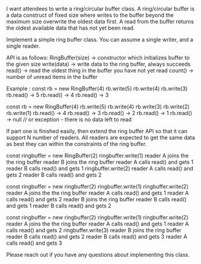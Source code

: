 I want attendees to write a ring/circular buffer class. A ring/circular buffer is a data construct of fixed size where writes to the buffer beyond the maximum size overwrite the oldest data first. A read from the buffer returns the oldest available data that has not yet been read.

Implement a simple ring buffer class. You can assume a single writer, and a single reader.

API is as follows:
RingBuffer(size) -> constructor which initializes buffer to the given size
write(data) -> write data to the ring buffer, always succeeds
read() -> read the oldest thing in the buffer you have not yet read
count() -> number of unread items in the buffer

Example :
const rb = new RingBuffer(4)
rb.write(5)
rb.write(4)
rb.write(3)
rb.read() -> 5
rb.read() -> 4
rb.read() -> 3

const rb = new RingBuffer(4)
rb.write(5)
rb.write(4)
rb.write(3)
rb.write(2)
rb.write(1)
rb.read() -> 4
rb.read() -> 3
rb.read() -> 2
rb.read() -> 1
rb.read() -> null // or exception - there is no data left to read

If part one is finished easily, then extend the ring buffer API so that it can
support N number of readers. All readers are expected to get the same data as
best they can within the constraints of the ring buffer.

const ringbuffer = new RingBuffer(2)
ringbuffer.write(1)
reader A joins the the ring buffer
reader B joins the ring buffer
reader A calls read() and gets 1
reader B calls read() and gets 1
ringbuffer.write(2)
reader A calls read() and gets 2
reader B calls read() and gets 2

const ringbuffer = new ringbuffer(2)
ringbuffer.write(1)
ringbuffer.write(2)
reader A joins the the ring buffer
reader A calls read() and gets 1
reader A calls read() and gets 2
reader B joins the ring buffer
reader B calls read() and gets 1
reader B calls read() and gets 2

const ringbuffer = new ringbuffer(2)
ringbuffer.write(1)
ringbuffer.write(2)
reader A joins the the ring buffer
reader A calls read() and gets 1
reader A calls read() and gets 2
ringbuffer.write(3)
reader B joins the ring buffer
reader B calls read() and gets 2
reader B calls read() and gets 3
reader A calls read() and gets 3

Please reach out if you have any questions about implementing this class.
